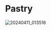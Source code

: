 # Pastry
![20240411_013516](https://github.com/Tail-R/pastry/assets/132870183/dade3134-4576-407d-bfe2-632614b2f2f7)
